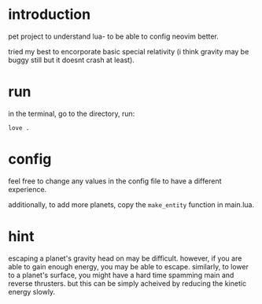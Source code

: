 # introduction

pet project to understand lua- to be able to config neovim better.

tried my best to encorporate basic special relativity (i think gravity may be buggy still but it doesnt crash at least).

# run

in the terminal, go to the directory, run:
```
love .
```

# config

feel free to change any values in the config file to have a different experience.

additionally, to add more planets, copy the `make_entity` function in main.lua.

# hint

escaping a planet's gravity head on may be difficult. however, if you are able to gain enough energy, you may be able to escape. similarly, to lower to a planet's surface, you might have a hard time spamming main and reverse thrusters. but this can be simply acheived by reducing the kinetic energy slowly.
